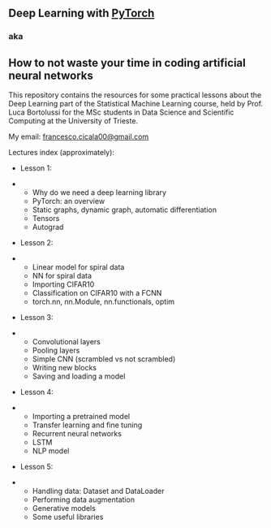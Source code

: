 ## Deep Learning with [PyTorch](https://pytorch.org/docs/stable/index.html)

### aka
## How to not waste your time in coding artificial neural networks

This repository contains the resources for some practical lessons about the Deep Learning part of the Statistical Machine Learning course, held by Prof. Luca Bortolussi for the MSc students in Data Science and Scientific Computing at the University of Trieste.

My email: francesco.cicala00@gmail.com

Lectures index (approximately):

- Lesson 1:
- - Why do we need a deep learning library
  - PyTorch: an overview
  - Static graphs, dynamic graph, automatic differentiation
  - Tensors
  - Autograd

- Lesson 2:
- - Linear model for spiral data
  - NN for spiral data
  - Importing CIFAR10
  - Classification on CIFAR10 with a FCNN
  - torch.nn, nn.Module, nn.functionals, optim

- Lesson 3:
- - Convolutional layers
  - Pooling layers
  - Simple CNN (scrambled vs not scrambled)
  - Writing new blocks
  - Saving and loading a model

- Lesson 4:
- - Importing a pretrained model
  - Transfer learning and fine tuning
  - Recurrent neural networks
  - LSTM
  - NLP model

- Lesson 5:
- - Handling data: Dataset and DataLoader
  - Performing data augmentation
  - Generative models
  - Some useful libraries 
